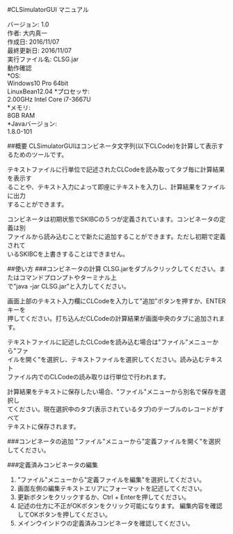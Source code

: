 #CLSimulatorGUI マニュアル

バージョン: 1.0  
作者: 大内真一  
作成日: 2016/11/07  
最終更新日: 2016/11/07  
実行ファイル名: CLSG.jar  
動作確認  
*OS:  
  Windows10 Pro 64bit  
  LinuxBean12.04
*プロセッサ:  
  2.00GHz Intel Core i7-3667U  
*メモリ:  
  8GB RAM  
*Javaバージョン:  
  1.8.0-101  

##概要
CLSimulatorGUIはコンビネータ文字列(以下CLCode)を計算して表示するためのツールです。

テキストファイルに行単位で記述されたCLCodeを読み取ってタブ毎に計算結果を表示す  
ることや、テキスト入力によって即座にテキストを入力し、計算結果をファイルに出力  
することができます。

コンビネータは初期状態でSKIBCの５つが定義されています。コンビネータの定義は別  
ファイルから読み込むことで新たに追加することができます。ただし初期で定義されて  
いるSKIBCを上書きすることはできません。

##使い方
###コンビネータの計算
CLSG.jarをダブルクリックしてください。またはコマンドプロンプトやターミナル上  
で"java -jar CLSG.jar"と入力してください。

画面上部のテキスト入力欄にCLCodeを入力して"追加"ボタンを押すか、ENTERキーを  
押してください。打ち込んだCLCodeの計算結果が画面中央のタブに追加されます。

テキストファイルに記述したCLCodeを読み込む場合は"ファイル"メニューから"ファ  
イルを開く"を選択し、テキストファイルを選択してください。読み込むテキスト  
ファイル内でのCLCodeの読み取りは行単位で行われます。

計算結果をテキストに保存したい場合、"ファイル"メニューから別名で保存を選択し  
てください。現在選択中のタブ(表示されているタブ)のテーブルのレコードがすべて  
テキストに保存されます。

###コンビネータの追加
"ファイル"メニューから"定義ファイルを開く"を選択してください。  

###定義済みコンビネータの編集
1. "ファイル"メニューから"定義ファイルを編集"を選択してください。  
2. 画面左側の編集テキストエリアにフォーマットを記述してください。
3. 更新ボタンをクリックするか、Ctrl + Enterを押してください。
4. 記述の仕方に不正がOKボタンをクリック可能になります。
 編集内容を確認してOKボタンを押してください。
5. メインウインドウの定義済みコンビネータを確認してください。
